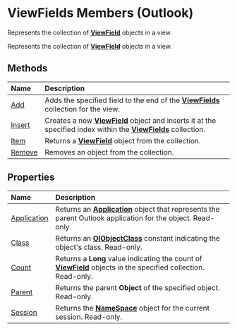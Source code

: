 
# ViewFields Members (Outlook)
Represents the collection of  **[ViewField](997319f0-7ff3-a712-8484-2e442965e187.md)** objects in a view.

Represents the collection of  **[ViewField](997319f0-7ff3-a712-8484-2e442965e187.md)** objects in a view.


## Methods



|**Name**|**Description**|
|:-----|:-----|
|[Add](0bf96999-fdb8-d13c-6409-cee150a32c06.md)|Adds the specified field to the end of the  **[ViewFields](2516faed-ed11-6cb3-ce9c-b6afa788e909.md)** collection for the view.|
|[Insert](a975a030-76c9-e877-8df7-601094998fd1.md)|Creates a new  **[ViewField](997319f0-7ff3-a712-8484-2e442965e187.md)** object and inserts it at the specified index within the **[ViewFields](2516faed-ed11-6cb3-ce9c-b6afa788e909.md)** collection.|
|[Item](5b7072b7-5f5e-2a39-1001-0b103a287a78.md)|Returns a  **[ViewField](997319f0-7ff3-a712-8484-2e442965e187.md)** object from the collection.|
|[Remove](2cd98ed5-72a3-d7a8-319f-ecb936fee7d8.md)|Removes an object from the collection.|

## Properties



|**Name**|**Description**|
|:-----|:-----|
|[Application](87cab6a7-c4b0-74b3-f319-2a8c34ab6466.md)|Returns an  **[Application](797003e7-ecd1-eccb-eaaf-32d6ddde8348.md)** object that represents the parent Outlook application for the object. Read-only.|
|[Class](92780544-f851-1896-abdc-87bc754a6bdd.md)|Returns an  **[OlObjectClass](33d724b3-df3c-2a7f-a80f-93b66d96f588.md)** constant indicating the object's class. Read-only.|
|[Count](ab9bb1e5-85de-fad6-e48a-03b89d692077.md)|Returns a  **Long** value indicating the count of **[ViewField](997319f0-7ff3-a712-8484-2e442965e187.md)** objects in the specified collection. Read-only.|
|[Parent](3cabfa13-c531-2738-f8ab-951c09951a5f.md)|Returns the parent  **Object** of the specified object. Read-only.|
|[Session](480ac826-b966-9204-8850-214b53a1b0da.md)|Returns the  **[NameSpace](f0dcaa19-07f5-5d42-a3bf-2e42b7885644.md)** object for the current session. Read-only.|
